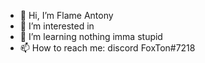 - 👋 Hi, I’m Flame Antony
- 👀 I’m interested in  
- 🌱 I’m learning nothing imma stupid
- 📫 How to reach me: discord FoxTon#7218

<!---
FoxTon7218/FoxTon7218 is a ✨ special ✨ repository because its `README.md` (this file) appears on your GitHub profile.
You can click the Preview link to take a look at your changes.
--->
